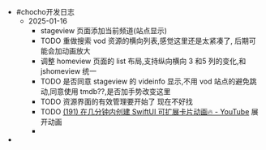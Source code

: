 - #chocho开发日志
	- 2025-01-16
		- stageview 页面添加当前频道(站点显示)
		- TODO 重做搜索 vod 资源的横向列表,感觉这里还是太紧凑了, 后期可能会加动画放大
		- 调整 homeview 页面的 list 布局,支持纵向横向 3 和5 列的变化,和 jshomeview 统一
		- TODO  是否同意 stageview 的 videinfo 显示,不用 vod 站点的避免跳动,同意使用 tmdb??,是否加手势改变这里
		- TODO 资源界面的有效管理要开始了 现在不好找
		- TODO  [(191) 在几分钟内创建 SwiftUI 可扩展卡片动画🔥 - YouTube](https://www.youtube.com/watch?v=Se2kTH6k0f8) 展开动画
		-
-